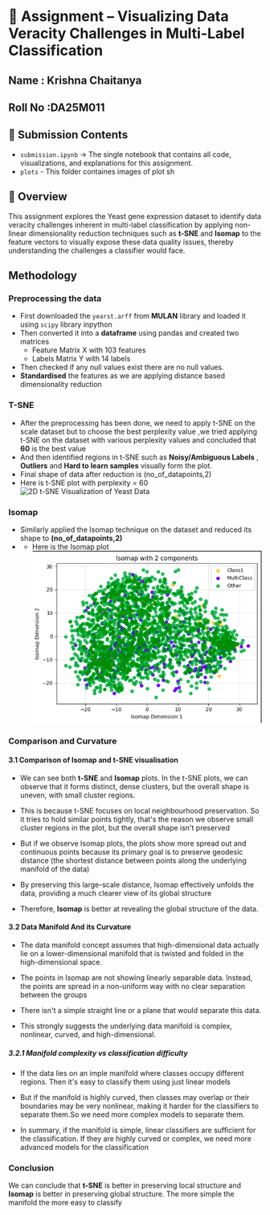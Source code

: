 # 📘 Assignment – Visualizing Data Veracity Challenges in Multi-Label Classification

## Name : Krishna Chaitanya
## Roll No :DA25M011

## 📂 Submission Contents
- `submission.ipynb` → The single notebook that contains all code, visualizations, and explanations for this assignment.
- `plots` - This folder containes images of plot sh
## 📌 Overview
This assignment explores the Yeast gene expression dataset to identify data veracity challenges inherent in multi-label classification by applying non-linear dimensionality reduction techniques such as **t-SNE** and **Isomap** to the feature vectors to visually expose these data quality
issues, thereby understanding the challenges a classifier would face.

## Methodology

### Preprocessing the data
 - First downloaded the `yearst.arff` from **MULAN** library and loaded it using `scipy` library inpython
 - Then converted it into a **dataframe** using pandas and created two matrices
   - Feature Matrix X with 103 features
   - Labels Matrix Y with 14 labels
 - Then checked if any null values exist there are no null values.
 - **Standardised** the features as we are applying distance based dimensionality reduction

### T-SNE
- After the preprocessing has been done, we need to apply t-SNE on the scale dataset but to choose the best perplexity value ,we tried applying t-SNE on the dataset with various perplexity values and concluded that **60** is the best value
- And then identified regions in t-SNE such as **Noisy/Ambiguous Labels** , **Outliers** and **Hard to learn samples** visually form the plot.
- Final shape of data after reduction is (no_of_datapoints,2)
- Here is t-SNE plot with perplexity = 60
  ![2D t-SNE Visualization of Yeast Data](plots/tsne.png) 

### Isomap
- Similarly applied the Isomap technique on the dataset and reduced its shape to **(no_of_datapoints,2)**
- - Here is the Isomap plot 
  ![2D Isomap Visualization of Yeast Data](plots/Isomap.png) 

### Comparison and Curvature

#### 3.1 Comparison of Isomap and t-SNE visualisation
- We can see both **t-SNE** and **Isomap** plots. In the t-SNE plots, we can observe that it forms distinct, dense clusters, but the overall shape is uneven, with small cluster regions.

- This is because t-SNE focuses on local neighbourhood preservation. So it tries to hold similar points tightly, that's the reason we observe small cluster regions in the plot, but the overall shape isn't preserved 

- But if we observe Isomap plots, the plots show more spread out and continuous points because its primary goal is to preserve geodesic distance  (the shortest distance between points along the underlying manifold of the data)

- By preserving this large-scale distance, Isomap effectively unfolds the data, providing a much clearer view of its global structure 

- Therefore, **Isomap** is better at revealing the global structure of the data.

#### 3.2 Data Manifold And its Curvature
- The data manifold concept assumes that high-dimensional data actually lie on a lower-dimensional manifold that is twisted and folded in the high-dimensional space.

- The points in Isomap are not showing linearly separable data.  Instead, the points are spread in a non-uniform way with no clear separation between the groups

- There isn't a simple straight line or a plane that would separate this data.

- This strongly suggests the underlying data manifold is complex, nonlinear, curved, and high-dimensional.

##### 3.2.1 Manifold complexity vs classification difficulty
- If the data lies on an imple manifold where classes occupy different regions. Then it's easy to classify them using just linear models

- But if the manifold is highly curved, then classes may overlap or their boundaries may be very nonlinear, making it harder for the classifiers to separate them.So we need more complex models to separate them.

- In summary, if the manifold is simple, linear classifiers are sufficient for the classification. If they are highly curved or complex, we need more advanced models for the classification



### Conclusion
We can conclude that **t-SNE** is better in preserving local structure and **Isomap** is better in preserving global structure. The more simple the manifold the more easy to classify  
